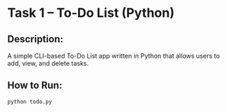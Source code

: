 # Task 1 – To-Do List (Python)

## Description:
A simple CLI-based To-Do List app written in Python that allows users to add, view, and delete tasks.

## How to Run:
```bash
python todo.py

